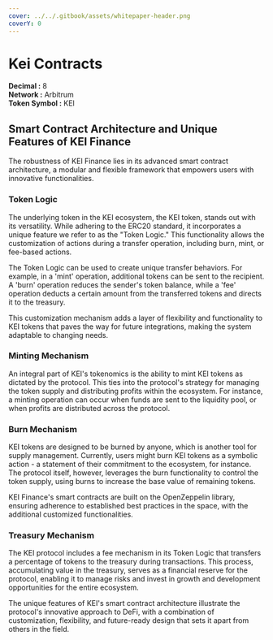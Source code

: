 ```yaml
---
cover: ../../.gitbook/assets/whitepaper-header.png
coverY: 0
---
```


# Kei Contracts

**Decimal :** 8 \
**Network :** Arbitrum \
**Token Symbol :** KEI

## **Smart Contract Architecture and Unique Features of KEI Finance**

The robustness of KEI Finance lies in its advanced smart contract architecture, a modular and flexible framework that empowers users with innovative functionalities.

### **Token Logic**

The underlying token in the KEI ecosystem, the KEI token, stands out with its versatility. While adhering to the ERC20 standard, it incorporates a unique feature we refer to as the "Token Logic." This functionality allows the customization of actions during a transfer operation, including burn, mint, or fee-based actions.

The Token Logic can be used to create unique transfer behaviors. For example, in a 'mint' operation, additional tokens can be sent to the recipient. A 'burn' operation reduces the sender's token balance, while a 'fee' operation deducts a certain amount from the transferred tokens and directs it to the treasury.

This customization mechanism adds a layer of flexibility and functionality to KEI tokens that paves the way for future integrations, making the system adaptable to changing needs.

### **Minting Mechanism**&#x20;

An integral part of KEI's tokenomics is the ability to mint KEI tokens as dictated by the protocol. This ties into the protocol's strategy for managing the token supply and distributing profits within the ecosystem. For instance, a minting operation can occur when funds are sent to the liquidity pool, or when profits are distributed across the protocol.

### **Burn Mechanism**&#x20;

KEI tokens are designed to be burned by anyone, which is another tool for supply management. Currently, users might burn KEI tokens as a symbolic action - a statement of their commitment to the ecosystem, for instance. The protocol itself, however, leverages the burn functionality to control the token supply, using burns to increase the base value of remaining tokens.

KEI Finance's smart contracts are built on the OpenZeppelin library, ensuring adherence to established best practices in the space, with the additional customized functionalities.

### **Treasury Mechanism**&#x20;

The KEI protocol includes a fee mechanism in its Token Logic that transfers a percentage of tokens to the treasury during transactions. This process, accumulating value in the treasury, serves as a financial reserve for the protocol, enabling it to manage risks and invest in growth and development opportunities for the entire ecosystem.

The unique features of KEI's smart contract architecture illustrate the protocol's innovative approach to DeFi, with a combination of customization, flexibility, and future-ready design that sets it apart from others in the field.
